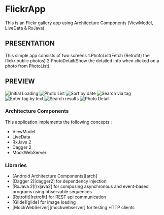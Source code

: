 # FlickrApp
This is an Flickr gallery app  using Architecture Components (ViewModel, LiveData & RxJava)

## PRESENTATION
This simple app consists of  two screens
1.PhotoList(Fetch (Retrofit) the flickr public photos)
2.PhotoDetail(Show the detailed info when clicked on a photo from PhotoList)

## PREVIEW
![Initial Loading](/loading.png?raw=true "Optional Title")
![Photo List](/photo_list.png?raw=true "Optional Title")
![Sort by date](/order_by.png?raw=true "Optional Title")
![Search via tag](/search_tag.png?raw=true "Optional Title")
![Enter tag by text](/search_edittext.png?raw=true "Optional Title")
![Search results](/search_results.png?raw=true "Optional Title")
![Photo Detail](/photo_detail.png?raw=true "Optional Title")


### Architecture Components
This application implements the following concepts :
- ViewModel
- LiveData
- RxJava 2
- Dagger 2
- MockWebServer

### Libraries
* [Android Architecture Components][arch]
* [Dagger 2][dagger2] for dependency injection
* [RxJava 2][rxjava2] for composing asynchronous and event-based programs using observable sequences
* [Retrofit][retrofit] for REST api communication
* [Glide][glide] for image loading
* [MockWebServer][mockwebserver] for testing HTTP clients

